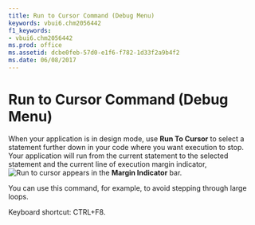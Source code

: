 ```yaml
---
title: Run to Cursor Command (Debug Menu)
keywords: vbui6.chm2056442
f1_keywords:
- vbui6.chm2056442
ms.prod: office
ms.assetid: dcbe0feb-57d0-e1f6-f782-1d33f2a9b4f2
ms.date: 06/08/2017
---
```



# Run to Cursor Command (Debug Menu)

When your application is in design mode, use **Run To Cursor** to select a statement further down in your code where you want execution to stop. Your application will run from the current statement to the selected statement and the current line of execution margin indicator,
![Run to cursor](images/wcurline_ZA01201810.gif) appears in the **Margin Indicator** bar.

You can use this command, for example, to avoid stepping through large loops.

Keyboard shortcut: CTRL+F8.


